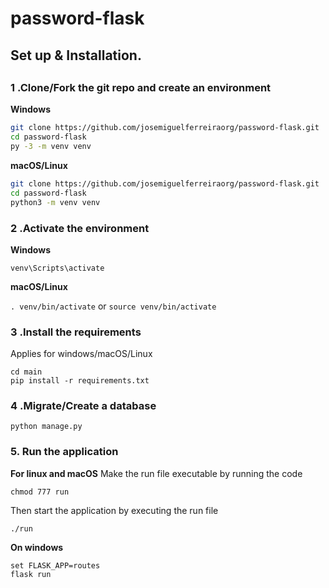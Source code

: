 # password-flask

## Set up & Installation.
##
##
### 1 .Clone/Fork the git repo and create an environment 
                    
**Windows**
          
```bash
git clone https://github.com/josemiguelferreiraorg/password-flask.git
cd password-flask
py -3 -m venv venv

```
          
**macOS/Linux**
          
```bash
git clone https://github.com/josemiguelferreiraorg/password-flask.git
cd password-flask
python3 -m venv venv

```

### 2 .Activate the environment
          
**Windows** 

```venv\Scripts\activate```
          
**macOS/Linux**

```. venv/bin/activate```
or
```source venv/bin/activate```

### 3 .Install the requirements

Applies for windows/macOS/Linux

```
cd main
pip install -r requirements.txt
```
### 4 .Migrate/Create a database

```python manage.py```

### 5. Run the application 

**For linux and macOS**
Make the run file executable by running the code

```chmod 777 run```

Then start the application by executing the run file

```./run```

**On windows**
```
set FLASK_APP=routes
flask run
```





